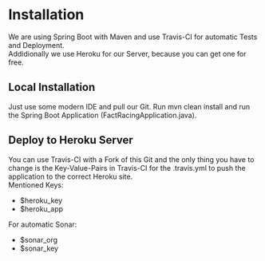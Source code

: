 # Installation

We are using Spring Boot with Maven and use Travis-CI for automatic Tests and Deployment.  
Addidionally we use Heroku for our Server, because you can get one for free.

## Local Installation
Just use some modern IDE and pull our Git.
Run mvn clean install and run the Spring Boot Application (FactRacingApplication.java).

## Deploy to Heroku Server
You can use Travis-CI with a Fork of this Git and the only thing you have to change is the Key-Value-Pairs in Travis-CI for the .travis.yml to push the application to the correct Heroku site.  
Mentioned Keys:
- $heroku_key
- $heroku_app

For automatic Sonar:
- $sonar_org
- $sonar_key
